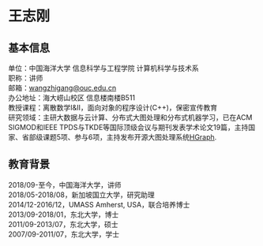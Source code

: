 # 王志刚

## 基本信息
单位：中国海洋大学 信息科学与工程学院 计算机科学与技术系   
职称：讲师   
邮箱：wangzhigang@ouc.edu.cn   
办公地址：海大崂山校区 信息楼南楼B511   
教授课程：离散数学I&II，面向对象的程序设计(C++)，保密宣传教育   
研究领域：主研大数据与云计算、分布式大图处理和分布式机器学习，已在ACM SIGMOD和IEEE TPDS与TKDE等国际顶级会议与期刊发表学术论文19篇，主持国家、省部级课题5项、参与6项，主持发布开源大图处理系统[HGraph](https://github.com/HybridGraph/HGraph).

## 教育背景
2018/09-至今，中国海洋大学，讲师   
2018/05-2018/08，新加坡国立大学，研究助理   
2014/12-2016/12，UMASS Amherst, USA，联合培养博士   
2013/09-2018/01，东北大学，博士   
2011/09-2013/07，东北大学，硕士   
2007/09-2011/07，东北大学，学士   

## 


